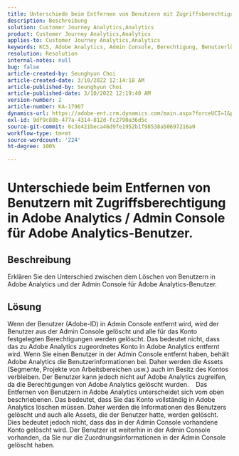 ```yaml
---
title: Unterschiede beim Entfernen von Benutzern mit Zugriffsberechtigung in Adobe Analytics / Admin Console für Adobe Analytics-Benutzer.
description: Beschreibung
solution: Customer Journey Analytics,Analytics
product: Customer Journey Analytics,Analytics
applies-to: Customer Journey Analytics,Analytics
keywords: KCS, Adobe Analytics, Admin Console, Berechtigung, Benutzerlöschung, Benutzerentfernung
resolution: Resolution
internal-notes: null
bug: false
article-created-by: Seunghyun Choi
article-created-date: 3/10/2022 12:14:18 AM
article-published-by: Seunghyun Choi
article-published-date: 3/10/2022 12:19:40 AM
version-number: 2
article-number: KA-17907
dynamics-url: https://adobe-ent.crm.dynamics.com/main.aspx?forceUCI=1&pagetype=entityrecord&etn=knowledgearticle&id=ac67bd03-07a0-ec11-b400-0022480b0a3e
exl-id: 9df9c88b-477a-4314-812d-fc2790a36d5c
source-git-commit: 0c3e421beca46d9fe1952b1f98538a50697216a0
workflow-type: tm+mt
source-wordcount: '224'
ht-degree: 100%

---
```


# Unterschiede beim Entfernen von Benutzern mit Zugriffsberechtigung in Adobe Analytics / Admin Console für Adobe Analytics-Benutzer.

## Beschreibung


Erklären Sie den Unterschied zwischen dem Löschen von Benutzern in Adobe Analytics und der Admin Console für Adobe Analytics-Benutzer.


## Lösung


Wenn der Benutzer (Adobe-ID) in Admin Console entfernt wird, wird der Benutzer aus der Admin Console gelöscht und alle für das Konto festgelegten Berechtigungen werden gelöscht.
Das bedeutet nicht, dass das zu Adobe Analytics zugeordnetes Konto in Adobe Analytics entfernt wird. Wenn Sie einen Benutzer in der Admin Console entfernt haben, behält Adobe Analytics die Benutzerinformationen bei.
Daher werden die Assets (Segmente, Projekte von Arbeitsbereichen usw.) auch im Besitz des Kontos verbleiben.
Der Benutzer kann jedoch nicht auf Adobe Analytics zugreifen, da die Berechtigungen von Adobe Analytics gelöscht wurden.
  
Das Entfernen von Benutzern in Adobe Analytics unterscheidet sich vom oben beschriebenen. Das bedeutet, dass Sie das Konto vollständig in Adobe Analytics löschen müssen.
Daher werden die Informationen des Benutzers gelöscht und auch alle Assets, die der Benutzer hatte, werden gelöscht.
Dies bedeutet jedoch nicht, dass das in der Admin Console vorhandene Konto gelöscht wird. Der Benutzer ist weiterhin in der Admin Console vorhanden, da Sie nur die Zuordnungsinformationen in der Admin Console gelöscht haben.
